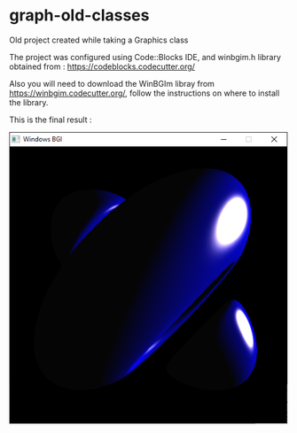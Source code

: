 # graph-old-classes
Old project created while taking a Graphics class

The project was configured using Code::Blocks IDE, and winbgim.h library obtained from : https://codeblocks.codecutter.org/ 

Also you will need to download the WinBGIm libray from https://winbgim.codecutter.org/, follow the instructions on where to install the library.

This is the final result :

![Render](images/render.png)